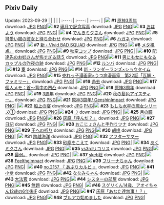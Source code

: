 ## Pixiv Daily
Update: 2023-09-29
|      |      |      |
| :----: | :----: | :----: |
|![](https://pixiv.microyu.workers.dev/c/240x480/img-master/img/2023/09/27/00/19/32/112060447_p0_master1200.jpg) **#1** [原神3周年](https://www.pixiv.net/artworks/112060447) download: [JPG](https://pixiv.microyu.workers.dev/img-original/img/2023/09/27/00/19/32/112060447_p0.jpg) [PNG](https://pixiv.microyu.workers.dev/img-original/img/2023/09/27/00/19/32/112060447_p0.png)|![](https://pixiv.microyu.workers.dev/c/240x480/img-master/img/2023/09/27/00/00/16/112060490_p0_master1200.jpg) **#2** [璃月で記念写真](https://www.pixiv.net/artworks/112060490) download: [JPG](https://pixiv.microyu.workers.dev/img-original/img/2023/09/27/00/00/16/112060490_p0.jpg) [PNG](https://pixiv.microyu.workers.dev/img-original/img/2023/09/27/00/00/16/112060490_p0.png)|![](https://pixiv.microyu.workers.dev/c/240x480/img-master/img/2023/09/27/00/00/26/112060560_p0_master1200.jpg) **#3** [おはよう](https://www.pixiv.net/artworks/112060560) download: [JPG](https://pixiv.microyu.workers.dev/img-original/img/2023/09/27/00/00/26/112060560_p0.jpg) [PNG](https://pixiv.microyu.workers.dev/img-original/img/2023/09/27/00/00/26/112060560_p0.png)|
|![](https://pixiv.microyu.workers.dev/c/240x480/img-master/img/2023/09/27/00/00/14/112060482_p0_master1200.jpg) **#4** [でんきミクさん](https://www.pixiv.net/artworks/112060482) download: [JPG](https://pixiv.microyu.workers.dev/img-original/img/2023/09/27/00/00/14/112060482_p0.jpg) [PNG](https://pixiv.microyu.workers.dev/img-original/img/2023/09/27/00/00/14/112060482_p0.png)|![](https://pixiv.microyu.workers.dev/c/240x480/img-master/img/2023/09/27/12/00/24/112070521_p0_master1200.jpg) **#5** [可愛い服の彼女と待ち合わせ](https://www.pixiv.net/artworks/112070521) download: [JPG](https://pixiv.microyu.workers.dev/img-original/img/2023/09/27/12/00/24/112070521_p0.jpg) [PNG](https://pixiv.microyu.workers.dev/img-original/img/2023/09/27/12/00/24/112070521_p0.png)|![](https://pixiv.microyu.workers.dev/c/240x480/img-master/img/2023/09/27/00/08/33/112060989_p0_master1200.jpg) **#6** [ハガネ](https://www.pixiv.net/artworks/112060989) download: [JPG](https://pixiv.microyu.workers.dev/img-original/img/2023/09/27/00/08/33/112060989_p0.jpg) [PNG](https://pixiv.microyu.workers.dev/img-original/img/2023/09/27/00/08/33/112060989_p0.png)|
|![](https://pixiv.microyu.workers.dev/c/240x480/img-master/img/2023/09/27/18/09/39/112075957_p0_master1200.jpg) **#7** [新・Vivid BAD SQUAD](https://www.pixiv.net/artworks/112075957) download: [JPG](https://pixiv.microyu.workers.dev/img-original/img/2023/09/27/18/09/39/112075957_p0.jpg) [PNG](https://pixiv.microyu.workers.dev/img-original/img/2023/09/27/18/09/39/112075957_p0.png)|![](https://pixiv.microyu.workers.dev/c/240x480/img-master/img/2023/09/27/18/02/08/112075821_p0_master1200.jpg) **#8** [メタ視点。](https://www.pixiv.net/artworks/112075821) download: [JPG](https://pixiv.microyu.workers.dev/img-original/img/2023/09/27/18/02/08/112075821_p0.jpg) [PNG](https://pixiv.microyu.workers.dev/img-original/img/2023/09/27/18/02/08/112075821_p0.png)|![](https://pixiv.microyu.workers.dev/c/240x480/img-master/img/2023/09/27/20/30/00/112079177_p0_master1200.jpg) **#9** [秋空コップ](https://www.pixiv.net/artworks/112079177) download: [JPG](https://pixiv.microyu.workers.dev/img-original/img/2023/09/27/20/30/00/112079177_p0.jpg) [PNG](https://pixiv.microyu.workers.dev/img-original/img/2023/09/27/20/30/00/112079177_p0.png)|
|![](https://pixiv.microyu.workers.dev/c/240x480/img-master/img/2023/09/27/18/41/35/112076574_p0_master1200.jpg) **#10** [配達先のお姉さんが怖すぎる話５](https://www.pixiv.net/artworks/112076574) download: [JPG](https://pixiv.microyu.workers.dev/img-original/img/2023/09/27/18/41/35/112076574_p0.jpg) [PNG](https://pixiv.microyu.workers.dev/img-original/img/2023/09/27/18/41/35/112076574_p0.png)|![](https://pixiv.microyu.workers.dev/c/240x480/img-master/img/2023/09/27/00/00/29/112060570_p0_master1200.jpg) **#11** [男にも女にもなるカップルの昨夜の跡](https://www.pixiv.net/artworks/112060570) download: [JPG](https://pixiv.microyu.workers.dev/img-original/img/2023/09/27/00/00/29/112060570_p0.jpg) [PNG](https://pixiv.microyu.workers.dev/img-original/img/2023/09/27/00/00/29/112060570_p0.png)|![](https://pixiv.microyu.workers.dev/c/240x480/img-master/img/2023/09/27/20/19/04/112078895_p0_master1200.jpg) **#12** [ルンバ](https://www.pixiv.net/artworks/112078895) download: [JPG](https://pixiv.microyu.workers.dev/img-original/img/2023/09/27/20/19/04/112078895_p0.jpg) [PNG](https://pixiv.microyu.workers.dev/img-original/img/2023/09/27/20/19/04/112078895_p0.png)|
|![](https://pixiv.microyu.workers.dev/c/240x480/img-master/img/2023/09/27/05/24/30/112065752_p0_master1200.jpg) **#13** [奏](https://www.pixiv.net/artworks/112065752) download: [JPG](https://pixiv.microyu.workers.dev/img-original/img/2023/09/27/05/24/30/112065752_p0.jpg) [PNG](https://pixiv.microyu.workers.dev/img-original/img/2023/09/27/05/24/30/112065752_p0.png)|![](https://pixiv.microyu.workers.dev/c/240x480/img-master/img/2023/09/28/18/59/27/112101288_p0_master1200.jpg) **#14** [新・ワンダーランズ×ショウタイム](https://www.pixiv.net/artworks/112101288) download: [JPG](https://pixiv.microyu.workers.dev/img-original/img/2023/09/28/18/59/27/112101288_p0.jpg) [PNG](https://pixiv.microyu.workers.dev/img-original/img/2023/09/28/18/59/27/112101288_p0.png)|![](https://pixiv.microyu.workers.dev/c/240x480/img-master/img/2023/09/28/19/02/32/112101453_p0_master1200.jpg) **#15** [売れっ子漫画家×うつ病漫画家　第22話「瓦解・ファミリー」](https://www.pixiv.net/artworks/112101453) download: [JPG](https://pixiv.microyu.workers.dev/img-original/img/2023/09/28/19/02/32/112101453_p0.jpg) [PNG](https://pixiv.microyu.workers.dev/img-original/img/2023/09/28/19/02/32/112101453_p0.png)|
|![](https://pixiv.microyu.workers.dev/c/240x480/img-master/img/2023/09/28/00/04/24/112085761_p0_master1200.jpg) **#16** [過去](https://www.pixiv.net/artworks/112085761) download: [JPG](https://pixiv.microyu.workers.dev/img-original/img/2023/09/28/00/04/24/112085761_p0.jpg) [PNG](https://pixiv.microyu.workers.dev/img-original/img/2023/09/28/00/04/24/112085761_p0.png)|![](https://pixiv.microyu.workers.dev/c/240x480/img-master/img/2023/09/28/07/00/03/112091516_p0_master1200.jpg) **#17** [個人メモ：首～背中の凹凸](https://www.pixiv.net/artworks/112091516) download: [JPG](https://pixiv.microyu.workers.dev/img-original/img/2023/09/28/07/00/03/112091516_p0.jpg) [PNG](https://pixiv.microyu.workers.dev/img-original/img/2023/09/28/07/00/03/112091516_p0.png)|![](https://pixiv.microyu.workers.dev/c/240x480/img-master/img/2023/09/27/00/00/15/112060484_p0_master1200.jpg) **#18** [原神3周年](https://www.pixiv.net/artworks/112060484) download: [JPG](https://pixiv.microyu.workers.dev/img-original/img/2023/09/27/00/00/15/112060484_p0.jpg) [PNG](https://pixiv.microyu.workers.dev/img-original/img/2023/09/27/00/00/15/112060484_p0.png)|
|![](https://pixiv.microyu.workers.dev/c/240x480/img-master/img/2023/09/28/07/55/30/112092132_p0_master1200.jpg) **#19** [3周年](https://www.pixiv.net/artworks/112092132) download: [JPG](https://pixiv.microyu.workers.dev/img-original/img/2023/09/28/07/55/30/112092132_p0.jpg) [PNG](https://pixiv.microyu.workers.dev/img-original/img/2023/09/28/07/55/30/112092132_p0.png)|![](https://pixiv.microyu.workers.dev/c/240x480/img-master/img/2023/09/27/18/37/01/112076494_p0_master1200.jpg) **#20** [秋の髪色アイスティー。](https://www.pixiv.net/artworks/112076494) download: [JPG](https://pixiv.microyu.workers.dev/img-original/img/2023/09/27/18/37/01/112076494_p0.jpg) [PNG](https://pixiv.microyu.workers.dev/img-original/img/2023/09/27/18/37/01/112076494_p0.png)|![](https://pixiv.microyu.workers.dev/c/240x480/img-master/img/2023/09/28/17/33/24/112099599_p0_master1200.jpg) **#21** [原神3周年/ GenshinImpact](https://www.pixiv.net/artworks/112099599) download: [JPG](https://pixiv.microyu.workers.dev/img-original/img/2023/09/28/17/33/24/112099599_p0.jpg) [PNG](https://pixiv.microyu.workers.dev/img-original/img/2023/09/28/17/33/24/112099599_p0.png)|
|![](https://pixiv.microyu.workers.dev/c/240x480/img-master/img/2023/09/28/19/03/42/112101479_p0_master1200.jpg) **#22** [船上の宴](https://www.pixiv.net/artworks/112101479) download: [JPG](https://pixiv.microyu.workers.dev/img-original/img/2023/09/28/19/03/42/112101479_p0.jpg) [PNG](https://pixiv.microyu.workers.dev/img-original/img/2023/09/28/19/03/42/112101479_p0.png)|![](https://pixiv.microyu.workers.dev/c/240x480/img-master/img/2023/09/27/00/36/49/112061796_p0_master1200.jpg) **#23** [もしも水星の魔女シリーズ①](https://www.pixiv.net/artworks/112061796) download: [JPG](https://pixiv.microyu.workers.dev/img-original/img/2023/09/27/00/36/49/112061796_p0.jpg) [PNG](https://pixiv.microyu.workers.dev/img-original/img/2023/09/27/00/36/49/112061796_p0.png)|![](https://pixiv.microyu.workers.dev/c/240x480/img-master/img/2023/09/27/21/48/34/112081317_p0_master1200.jpg) **#24** [☽](https://www.pixiv.net/artworks/112081317) download: [JPG](https://pixiv.microyu.workers.dev/img-original/img/2023/09/27/21/48/34/112081317_p0.jpg) [PNG](https://pixiv.microyu.workers.dev/img-original/img/2023/09/27/21/48/34/112081317_p0.png)|
|![](https://pixiv.microyu.workers.dev/c/240x480/img-master/img/2023/09/28/16/24/22/112098485_p0_master1200.jpg) **#25** [月の瞳](https://www.pixiv.net/artworks/112098485) download: [JPG](https://pixiv.microyu.workers.dev/img-original/img/2023/09/28/16/24/22/112098485_p0.jpg) [PNG](https://pixiv.microyu.workers.dev/img-original/img/2023/09/28/16/24/22/112098485_p0.png)|![](https://pixiv.microyu.workers.dev/c/240x480/img-master/img/2023/09/27/18/21/51/112076178_p0_master1200.jpg) **#26** [灰原「呼んだ？」](https://www.pixiv.net/artworks/112076178) download: [JPG](https://pixiv.microyu.workers.dev/img-original/img/2023/09/27/18/21/51/112076178_p0.jpg) [PNG](https://pixiv.microyu.workers.dev/img-original/img/2023/09/27/18/21/51/112076178_p0.png)|![](https://pixiv.microyu.workers.dev/c/240x480/img-master/img/2023/09/27/20/45/57/112079599_p0_master1200.jpg) **#27** [日記](https://www.pixiv.net/artworks/112079599) download: [JPG](https://pixiv.microyu.workers.dev/img-original/img/2023/09/27/20/45/57/112079599_p0.jpg) [PNG](https://pixiv.microyu.workers.dev/img-original/img/2023/09/27/20/45/57/112079599_p0.png)|
|![](https://pixiv.microyu.workers.dev/c/240x480/img-master/img/2023/09/27/00/25/07/112061463_p0_master1200.jpg) **#28** [おこじょさんと手作りツナ](https://www.pixiv.net/artworks/112061463) download: [JPG](https://pixiv.microyu.workers.dev/img-original/img/2023/09/27/00/25/07/112061463_p0.jpg) [PNG](https://pixiv.microyu.workers.dev/img-original/img/2023/09/27/00/25/07/112061463_p0.png)|![](https://pixiv.microyu.workers.dev/c/240x480/img-master/img/2023/09/27/19/06/08/112077154_p0_master1200.jpg) **#29** [王への祈り](https://www.pixiv.net/artworks/112077154) download: [JPG](https://pixiv.microyu.workers.dev/img-original/img/2023/09/27/19/06/08/112077154_p0.jpg) [PNG](https://pixiv.microyu.workers.dev/img-original/img/2023/09/27/19/06/08/112077154_p0.png)|![](https://pixiv.microyu.workers.dev/c/240x480/img-master/img/2023/09/27/00/00/16/112060492_p0_master1200.jpg) **#30** [胡桃](https://www.pixiv.net/artworks/112060492) download: [JPG](https://pixiv.microyu.workers.dev/img-original/img/2023/09/27/00/00/16/112060492_p0.jpg) [PNG](https://pixiv.microyu.workers.dev/img-original/img/2023/09/27/00/00/16/112060492_p0.png)|
|![](https://pixiv.microyu.workers.dev/c/240x480/img-master/img/2023/09/28/13/33/26/112096197_p0_master1200.jpg) **#31** [跨越海洋](https://www.pixiv.net/artworks/112096197) download: [JPG](https://pixiv.microyu.workers.dev/img-original/img/2023/09/28/13/33/26/112096197_p0.jpg) [PNG](https://pixiv.microyu.workers.dev/img-original/img/2023/09/28/13/33/26/112096197_p0.png)|![](https://pixiv.microyu.workers.dev/c/240x480/img-master/img/2023/09/27/17/02/03/112074712_p0_master1200.jpg) **#32** [アフターサマー](https://www.pixiv.net/artworks/112074712) download: [JPG](https://pixiv.microyu.workers.dev/img-original/img/2023/09/27/17/02/03/112074712_p0.jpg) [PNG](https://pixiv.microyu.workers.dev/img-original/img/2023/09/27/17/02/03/112074712_p0.png)|![](https://pixiv.microyu.workers.dev/c/240x480/img-master/img/2023/09/27/00/00/16/112060489_p0_master1200.jpg) **#33** [砂塵をこえて](https://www.pixiv.net/artworks/112060489) download: [JPG](https://pixiv.microyu.workers.dev/img-original/img/2023/09/27/00/00/16/112060489_p0.jpg) [PNG](https://pixiv.microyu.workers.dev/img-original/img/2023/09/27/00/00/16/112060489_p0.png)|
|![](https://pixiv.microyu.workers.dev/c/240x480/img-master/img/2023/09/28/22/54/41/112107553_p0_master1200.jpg) **#34** [あくミクさん](https://www.pixiv.net/artworks/112107553) download: [JPG](https://pixiv.microyu.workers.dev/img-original/img/2023/09/28/22/54/41/112107553_p0.jpg) [PNG](https://pixiv.microyu.workers.dev/img-original/img/2023/09/28/22/54/41/112107553_p0.png)|![](https://pixiv.microyu.workers.dev/c/240x480/img-master/img/2023/09/27/07/18/55/112066977_p0_master1200.jpg) **#35** [vs3rdリコリス](https://www.pixiv.net/artworks/112066977) download: [JPG](https://pixiv.microyu.workers.dev/img-original/img/2023/09/27/07/18/55/112066977_p0.jpg) [PNG](https://pixiv.microyu.workers.dev/img-original/img/2023/09/27/07/18/55/112066977_p0.png)|![](https://pixiv.microyu.workers.dev/c/240x480/img-master/img/2023/09/27/17/36/47/112075134_p0_master1200.jpg) **#36** [最弱。](https://www.pixiv.net/artworks/112075134) download: [JPG](https://pixiv.microyu.workers.dev/img-original/img/2023/09/27/17/36/47/112075134_p0.jpg) [PNG](https://pixiv.microyu.workers.dev/img-original/img/2023/09/27/17/36/47/112075134_p0.png)|
|![](https://pixiv.microyu.workers.dev/c/240x480/img-master/img/2023/09/27/23/51/57/112085072_p0_master1200.jpg) **#37** [skeb絵](https://www.pixiv.net/artworks/112085072) download: [JPG](https://pixiv.microyu.workers.dev/img-original/img/2023/09/27/23/51/57/112085072_p0.jpg) [PNG](https://pixiv.microyu.workers.dev/img-original/img/2023/09/27/23/51/57/112085072_p0.png)|![](https://pixiv.microyu.workers.dev/c/240x480/img-master/img/2023/09/28/21/06/16/112104534_p0_master1200.jpg) **#38** [FeeltheImpact](https://www.pixiv.net/artworks/112104534) download: [JPG](https://pixiv.microyu.workers.dev/img-original/img/2023/09/28/21/06/16/112104534_p0.jpg) [PNG](https://pixiv.microyu.workers.dev/img-original/img/2023/09/28/21/06/16/112104534_p0.png)|![](https://pixiv.microyu.workers.dev/c/240x480/img-master/img/2023/09/28/08/27/50/112092506_p0_master1200.jpg) **#39** [フリーナちゃん](https://www.pixiv.net/artworks/112092506) download: [JPG](https://pixiv.microyu.workers.dev/img-original/img/2023/09/28/08/27/50/112092506_p0.jpg) [PNG](https://pixiv.microyu.workers.dev/img-original/img/2023/09/28/08/27/50/112092506_p0.png)|
|![](https://pixiv.microyu.workers.dev/c/240x480/img-master/img/2023/09/27/12/20/07/112070816_p0_master1200.jpg) **#40** [no.2157 『 あぶりカルビ 』](https://www.pixiv.net/artworks/112070816) download: [JPG](https://pixiv.microyu.workers.dev/img-original/img/2023/09/27/12/20/07/112070816_p0.jpg) [PNG](https://pixiv.microyu.workers.dev/img-original/img/2023/09/27/12/20/07/112070816_p0.png)|![](https://pixiv.microyu.workers.dev/c/240x480/img-master/img/2023/09/27/00/27/04/112061520_p0_master1200.jpg) **#41** [小傘](https://www.pixiv.net/artworks/112061520) download: [JPG](https://pixiv.microyu.workers.dev/img-original/img/2023/09/27/00/27/04/112061520_p0.jpg) [PNG](https://pixiv.microyu.workers.dev/img-original/img/2023/09/27/00/27/04/112061520_p0.png)|![](https://pixiv.microyu.workers.dev/c/240x480/img-master/img/2023/09/27/00/00/33/112060592_p0_master1200.jpg) **#42** [ななみちゃん](https://www.pixiv.net/artworks/112060592) download: [JPG](https://pixiv.microyu.workers.dev/img-original/img/2023/09/27/00/00/33/112060592_p0.jpg) [PNG](https://pixiv.microyu.workers.dev/img-original/img/2023/09/27/00/00/33/112060592_p0.png)|
|![](https://pixiv.microyu.workers.dev/c/240x480/img-master/img/2023/09/27/16/04/10/112073737_p0_master1200.jpg) **#43** [大法官](https://www.pixiv.net/artworks/112073737) download: [JPG](https://pixiv.microyu.workers.dev/img-original/img/2023/09/27/16/04/10/112073737_p0.jpg) [PNG](https://pixiv.microyu.workers.dev/img-original/img/2023/09/27/16/04/10/112073737_p0.png)|![](https://pixiv.microyu.workers.dev/c/240x480/img-master/img/2023/09/28/00/40/19/112086788_p0_master1200.jpg) **#44** [シスターの部屋](https://www.pixiv.net/artworks/112086788) download: [JPG](https://pixiv.microyu.workers.dev/img-original/img/2023/09/28/00/40/19/112086788_p0.jpg) [PNG](https://pixiv.microyu.workers.dev/img-original/img/2023/09/28/00/40/19/112086788_p0.png)|![](https://pixiv.microyu.workers.dev/c/240x480/img-master/img/2023/09/27/19/45/39/112078005_p0_master1200.jpg) **#45** [無題](https://www.pixiv.net/artworks/112078005) download: [JPG](https://pixiv.microyu.workers.dev/img-original/img/2023/09/27/19/45/39/112078005_p0.jpg) [PNG](https://pixiv.microyu.workers.dev/img-original/img/2023/09/27/19/45/39/112078005_p0.png)|
|![](https://pixiv.microyu.workers.dev/c/240x480/img-master/img/2023/09/28/00/00/57/112085576_p0_master1200.jpg) **#46** [スグリくん14歳、アオイちゃん12歳の6年後IF](https://www.pixiv.net/artworks/112085576) download: [JPG](https://pixiv.microyu.workers.dev/img-original/img/2023/09/28/00/00/57/112085576_p0.jpg) [PNG](https://pixiv.microyu.workers.dev/img-original/img/2023/09/28/00/00/57/112085576_p0.png)|![](https://pixiv.microyu.workers.dev/c/240x480/img-master/img/2023/09/28/18/12/19/112100354_p0_master1200.jpg) **#47** [灰原「あなた達無事！？」](https://www.pixiv.net/artworks/112100354) download: [JPG](https://pixiv.microyu.workers.dev/img-original/img/2023/09/28/18/12/19/112100354_p0.jpg) [PNG](https://pixiv.microyu.workers.dev/img-original/img/2023/09/28/18/12/19/112100354_p0.png)|![](https://pixiv.microyu.workers.dev/c/240x480/img-master/img/2023/09/27/18/44/35/112076619_p0_master1200.jpg) **#48** [ブルアカ始めました](https://www.pixiv.net/artworks/112076619) download: [JPG](https://pixiv.microyu.workers.dev/img-original/img/2023/09/27/18/44/35/112076619_p0.jpg) [PNG](https://pixiv.microyu.workers.dev/img-original/img/2023/09/27/18/44/35/112076619_p0.png)|
